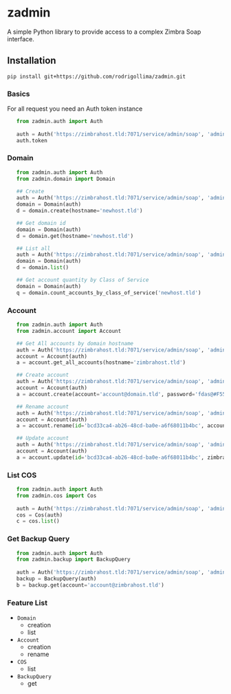 # zadmin
A simple Python library to provide access to a complex Zimbra Soap interface.

## Installation
`pip install git+https://github.com/rodrigollima/zadmin.git`

### Basics
For all request you need an Auth token instance
```python
   from zadmin.auth import Auth
   
   auth = Auth('https://zimbrahost.tld:7071/service/admin/soap', 'admin@zimbrahost.tld', 'secretpassword')
   auth.token
```

### Domain
```python
   from zadmin.auth import Auth
   from zadmin.domain import Domain
   
   ## Create
   auth = Auth('https://zimbrahost.tld:7071/service/admin/soap', 'admin@zimbrahost.tld', 'secretpassword')
   domain = Domain(auth)
   d = domain.create(hostname='newhost.tld')

   ## Get domain id
   domain = Domain(auth)
   d = domain.get(hostname='newhost.tld') 

   ## List all
   auth = Auth('https://zimbrahost.tld:7071/service/admin/soap', 'admin@zimbrahost.tld', 'secretpassword')
   domain = Domain(auth)
   d = domain.list()

   ## Get account quantity by Class of Service
   domain = Domain(auth)
   q = domain.count_accounts_by_class_of_service('newhost.tld')
```

### Account
```python
   from zadmin.auth import Auth
   from zadmin.account import Account

   ## Get All accounts by domain hostname
   auth = Auth('https://zimbrahost.tld:7071/service/admin/soap', 'admin@zimbrahost.tld', 'secretpassword')
   account = Account(auth)
   a = account.get_all_accounts(hostname='zimbrahost.tld')

   ## Create account
   auth = Auth('https://zimbrahost.tld:7071/service/admin/soap', 'admin@zimbrahost.tld', 'secretpassword')
   account = Account(auth)
   a = account.create(account='account@domain.tld', password='fdas@#F555AFSD',zimbraCosId='8e97e282-8aa0-4ac4-96fb-7e2e7620c0a4')

   ## Rename account
   auth = Auth('https://zimbrahost.tld:7071/service/admin/soap', 'admin@zimbrahost.tld', 'secretpassword')
   account = Account(auth)
   a = account.rename(id='bcd33ca4-ab26-48cd-ba0e-a6f68011b4bc', account='newname@domain.tld')

   ## Update account
   auth = Auth('https://zimbrahost.tld:7071/service/admin/soap', 'admin@zimbrahost.tld', 'secretpassword')
   account = Account(auth)
   a = account.update(id='bcd33ca4-ab26-48cd-ba0e-a6f68011b4bc', zimbraCosId='8e97e282-8aa0-4ac4-96fb-7e2e7620c0a4')

```

### List COS
```python
   from zadmin.auth import Auth
   from zadmin.cos import Cos
   
   auth = Auth('https://zimbrahost.tld:7071/service/admin/soap', 'admin@zimbrahost.tld', 'secretpassword')
   cos = Cos(auth)
   c = cos.list()
```

### Get Backup Query
```python
   from zadmin.auth import Auth
   from zadmin.backup import BackupQuery
   
   auth = Auth('https://zimbrahost.tld:7071/service/admin/soap', 'admin@zimbrahost.tld', 'secretpassword')
   backup = BackupQuery(auth)
   b = backup.get(account='account@zimbrahost.tld')
```

### Feature List
* `Domain`
  * creation
  * list
* `Account`
  * creation
  * rename
* `COS`
  * list
* `BackupQuery`
  * get

